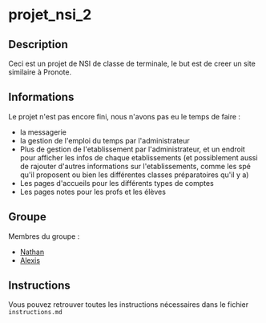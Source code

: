 # projet_nsi_2


## Description

Ceci est un projet de NSI de classe de terminale,
le but est de creer un site similaire à Pronote.

## Informations

Le projet n'est pas encore fini,
nous n'avons pas eu le temps de faire :
 - la messagerie
 - la gestion de l'emploi du temps par l'administrateur
 - Plus de gestion de l'etablissement par l'administrateur, et un endroit pour afficher les infos de chaque etablissements (et possiblement aussi de rajouter d'autres informations sur l'etablissements, comme les spé qu'il proposent ou bien les différentes classes préparatoires qu'il y a)
 - Les pages d'accueils pour les différents types de comptes
 - Les pages notes pour les profs et les élèves

## Groupe

Membres du groupe :
 - [Nathan](https://github.com/nath54)
 - [Alexis](https://github.com/ExTer3012)

## Instructions

Vous pouvez retrouver toutes les instructions nécessaires dans le fichier `instructions.md`

